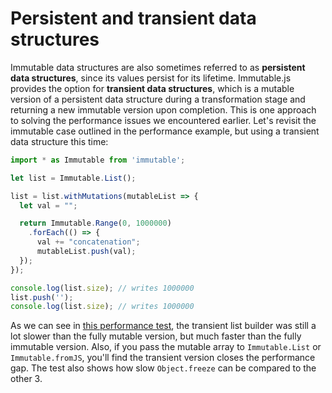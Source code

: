 # Persistent and transient data structures

Immutable data structures are also sometimes referred to as **persistent data structures**, since its values persist for its lifetime. Immutable.js provides the option for **transient data structures**, which is a mutable version of a persistent data structure during a transformation stage and returning a new immutable version upon completion. This is one approach to solving the performance issues we encountered earlier. Let's revisit the immutable case outlined in the performance example, but using a transient data structure this time:

```js
import * as Immutable from 'immutable';

let list = Immutable.List();

list = list.withMutations(mutableList => {
  let val = "";

  return Immutable.Range(0, 1000000)
    .forEach(() => {
      val += "concatenation";
      mutableList.push(val);
  });
});

console.log(list.size); // writes 1000000
list.push('');
console.log(list.size); // writes 1000000
```

As we can see in [this performance test](http://jsperf.com/immutable-js-data-structure-perf2/2), the transient list builder was still a lot slower than the fully mutable version, but much faster than the fully immutable version. Also, if you pass the mutable array to `Immutable.List` or `Immutable.fromJS`, you'll find the transient version closes the performance gap. The test also shows how slow `Object.freeze` can be compared to the other 3.
